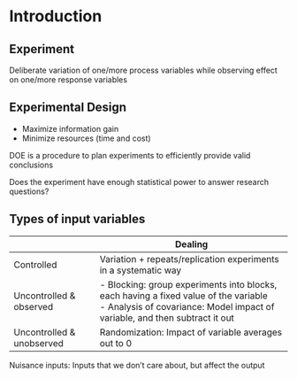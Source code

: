 # Introduction

## Experiment

Deliberate variation of one/more process variables while observing effect on one/more response variables

## Experimental Design

- Maximize information gain
- Minimize resources (time and cost)

DOE is a procedure to plan experiments to efficiently provide valid conclusions

Does the experiment have enough statistical power to answer research questions?

## Types of input variables

|                           | Dealing                                                      |
| ------------------------- | ------------------------------------------------------------ |
| Controlled                | Variation + repeats/replication experiments in a systematic way |
| Uncontrolled & observed   | - Blocking: group experiments into blocks, each having a fixed value of the variable<br />- Analysis of covariance: Model impact of variable, and then subtract it out |
| Uncontrolled & unobserved | Randomization: Impact of variable averages out to 0          |

Nuisance inputs: Inputs that we don’t care about, but affect the output